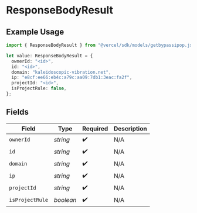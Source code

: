 # ResponseBodyResult

## Example Usage

```typescript
import { ResponseBodyResult } from "@vercel/sdk/models/getbypassipop.js";

let value: ResponseBodyResult = {
  ownerId: "<id>",
  id: "<id>",
  domain: "kaleidoscopic-vibration.net",
  ip: "e8cf:ee66:eb4c:a79c:aa09:7db1:3eac:fa2f",
  projectId: "<id>",
  isProjectRule: false,
};
```

## Fields

| Field              | Type               | Required           | Description        |
| ------------------ | ------------------ | ------------------ | ------------------ |
| `ownerId`          | *string*           | :heavy_check_mark: | N/A                |
| `id`               | *string*           | :heavy_check_mark: | N/A                |
| `domain`           | *string*           | :heavy_check_mark: | N/A                |
| `ip`               | *string*           | :heavy_check_mark: | N/A                |
| `projectId`        | *string*           | :heavy_check_mark: | N/A                |
| `isProjectRule`    | *boolean*          | :heavy_check_mark: | N/A                |